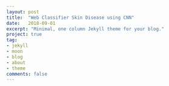 ```yaml
---
layout: post
title:  "Web Classifier Skin Disease using CNN"
date:   2018-09-01
excerpt: "Minimal, one column Jekyll theme for your blog."
project: true
tag:
- jekyll 
- moon
- blog
- about
- theme
comments: false
---
```


